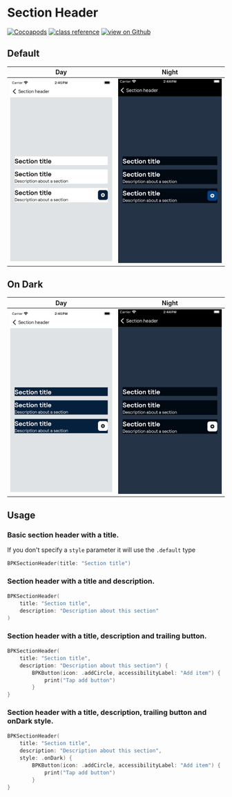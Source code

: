 # Section Header

[![Cocoapods](https://img.shields.io/cocoapods/v/Backpack-SwiftUI.svg?style=flat)](hhttps://cocoapods.org/pods/Backpack-SwiftUI)
[![class reference](https://img.shields.io/badge/Class%20reference-iOS-blue)](https://backpack.github.io/ios/versions/latest/swiftui/Structs/BPKSectionHeader.html)
[![view on Github](https://img.shields.io/badge/Source%20code-GitHub-lightgrey)](https://github.com/Skyscanner/backpack-ios/tree/main/Backpack-SwiftUI/SectionHeader)

## Default

| Day | Night |
| --- | --- |
| <img src="https://raw.githubusercontent.com/Skyscanner/backpack-ios/main/screenshots/iPhone-swiftui_section-header___default_lm.png" alt="" width="375" /> |<img src="https://raw.githubusercontent.com/Skyscanner/backpack-ios/main/screenshots/iPhone-swiftui_section-header___default_dm.png" alt="" width="375" /> |

## On Dark

| Day | Night |
| --- | --- |
| <img src="https://raw.githubusercontent.com/Skyscanner/backpack-ios/main/screenshots/iPhone-swiftui_section-header___on-dark_lm.png" alt="" width="375" /> |<img src="https://raw.githubusercontent.com/Skyscanner/backpack-ios/main/screenshots/iPhone-swiftui_section-header___on-dark_dm.png" alt="" width="375" /> |

## Usage

### Basic section header with a title. 
If you don't specify a `style` parameter it will use the `.default` type

```swift
BPKSectionHeader(title: "Section title")
```

### Section header with a title and description. 

```swift 
BPKSectionHeader(
    title: "Section title",
    description: "Description about this section"
)
```

### Section header with a title, description and trailing button. 

```swift 
BPKSectionHeader(
    title: "Section title",
    description: "Description about this section") {
        BPKButton(icon: .addCircle, accessibilityLabel: "Add item") {
            print("Tap add button")
        }
}
```

### Section header with a title, description, trailing button and onDark style. 

```swift 
BPKSectionHeader(
    title: "Section title",
    description: "Description about this section",
    style: .onDark) {
        BPKButton(icon: .addCircle, accessibilityLabel: "Add item") {
            print("Tap add button")
        }
}
```
